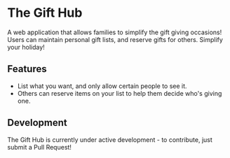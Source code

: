 # The Gift Hub
A web application that allows families to simplify the gift giving occasions!
Users can maintain personal gift lists, and reserve gifts for others. Simplify your holiday!

## Features
- List what you want, and only allow certain people to see it.
- Others can reserve items on your list to help them decide who's giving one.

## Development
The Gift Hub is currently under active development - to contribute, just submit a Pull Request!
